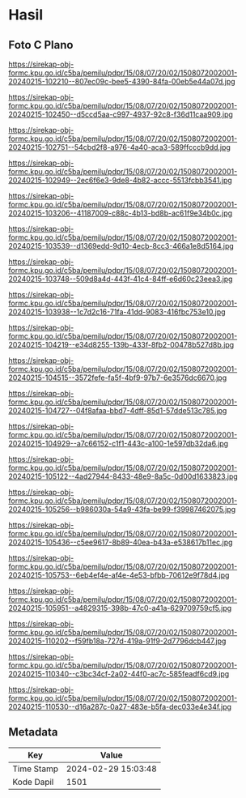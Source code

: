 # Hasil

## Foto C Plano

https://sirekap-obj-formc.kpu.go.id/c5ba/pemilu/pdpr/15/08/07/20/02/1508072002001-20240215-102210--807ec09c-bee5-4390-84fa-00eb5e44a07d.jpg

https://sirekap-obj-formc.kpu.go.id/c5ba/pemilu/pdpr/15/08/07/20/02/1508072002001-20240215-102450--d5ccd5aa-c997-4937-92c8-f36d11caa909.jpg

https://sirekap-obj-formc.kpu.go.id/c5ba/pemilu/pdpr/15/08/07/20/02/1508072002001-20240215-102751--54cbd2f8-a976-4a40-aca3-589ffcccb9dd.jpg

https://sirekap-obj-formc.kpu.go.id/c5ba/pemilu/pdpr/15/08/07/20/02/1508072002001-20240215-102949--2ec6f6e3-9de8-4b82-accc-5513fcbb3541.jpg

https://sirekap-obj-formc.kpu.go.id/c5ba/pemilu/pdpr/15/08/07/20/02/1508072002001-20240215-103206--41187009-c88c-4b13-bd8b-ac61f9e34b0c.jpg

https://sirekap-obj-formc.kpu.go.id/c5ba/pemilu/pdpr/15/08/07/20/02/1508072002001-20240215-103539--d1369edd-9d10-4ecb-8cc3-466a1e8d5164.jpg

https://sirekap-obj-formc.kpu.go.id/c5ba/pemilu/pdpr/15/08/07/20/02/1508072002001-20240215-103748--509d8a4d-443f-41c4-84ff-e6d60c23eea3.jpg

https://sirekap-obj-formc.kpu.go.id/c5ba/pemilu/pdpr/15/08/07/20/02/1508072002001-20240215-103938--1c7d2c16-71fa-41dd-9083-416fbc753e10.jpg

https://sirekap-obj-formc.kpu.go.id/c5ba/pemilu/pdpr/15/08/07/20/02/1508072002001-20240215-104219--e34d8255-139b-433f-8fb2-00478b527d8b.jpg

https://sirekap-obj-formc.kpu.go.id/c5ba/pemilu/pdpr/15/08/07/20/02/1508072002001-20240215-104515--3572fefe-fa5f-4bf9-97b7-6e3576dc6670.jpg

https://sirekap-obj-formc.kpu.go.id/c5ba/pemilu/pdpr/15/08/07/20/02/1508072002001-20240215-104727--04f8afaa-bbd7-4dff-85d1-57dde513c785.jpg

https://sirekap-obj-formc.kpu.go.id/c5ba/pemilu/pdpr/15/08/07/20/02/1508072002001-20240215-104929--a7c66152-c1f1-443c-a100-1e597db32da6.jpg

https://sirekap-obj-formc.kpu.go.id/c5ba/pemilu/pdpr/15/08/07/20/02/1508072002001-20240215-105122--4ad27944-8433-48e9-8a5c-0d00d1633823.jpg

https://sirekap-obj-formc.kpu.go.id/c5ba/pemilu/pdpr/15/08/07/20/02/1508072002001-20240215-105256--b986030a-54a9-43fa-be99-f39987462075.jpg

https://sirekap-obj-formc.kpu.go.id/c5ba/pemilu/pdpr/15/08/07/20/02/1508072002001-20240215-105436--c5ee9617-8b89-40ea-b43a-e538617b11ec.jpg

https://sirekap-obj-formc.kpu.go.id/c5ba/pemilu/pdpr/15/08/07/20/02/1508072002001-20240215-105753--6eb4ef4e-af4e-4e53-bfbb-70612e9f78d4.jpg

https://sirekap-obj-formc.kpu.go.id/c5ba/pemilu/pdpr/15/08/07/20/02/1508072002001-20240215-105951--a4829315-398b-47c0-a41a-629709759cf5.jpg

https://sirekap-obj-formc.kpu.go.id/c5ba/pemilu/pdpr/15/08/07/20/02/1508072002001-20240215-110202--f59fb18a-727d-419a-91f9-2d7796dcb447.jpg

https://sirekap-obj-formc.kpu.go.id/c5ba/pemilu/pdpr/15/08/07/20/02/1508072002001-20240215-110340--c3bc34cf-2a02-44f0-ac7c-585feadf6cd9.jpg

https://sirekap-obj-formc.kpu.go.id/c5ba/pemilu/pdpr/15/08/07/20/02/1508072002001-20240215-110530--d16a287c-0a27-483e-b5fa-dec033e4e34f.jpg


## Metadata

| Key        | Value               |
| ---------- | ------------------- |
| Time Stamp | 2024-02-29 15:03:48 |
| Kode Dapil | 1501                |



